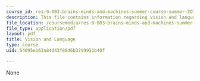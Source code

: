 ```yaml
---
course_id: res-9-003-brains-minds-and-machines-summer-course-summer-2015
description: This file contains information regarding vision and language.
file_location: /coursemedia/res-9-003-brains-minds-and-machines-summer-course-summer-2015/54095e163a84d43f86d6b3299931b40f_MITRES_9_003SUM15_Lec5-1.pdf
file_type: application/pdf
layout: pdf
title: Vision and Language
type: course
uid: 54095e163a84d43f86d6b3299931b40f

---
```

None